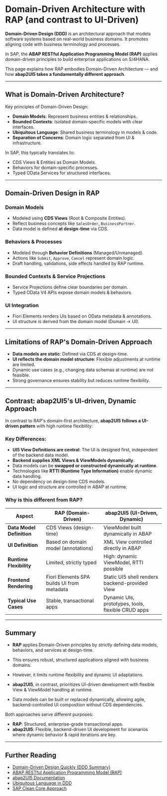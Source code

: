 # Domain-Driven Architecture with RAP (and contrast to UI-Driven)

**Domain-Driven Design (DDD)** is an architectural approach that models software systems based on real-world business domains. It promotes aligning code with business terminology and processes.

In SAP, the **ABAP RESTful Application Programming Model (RAP)** applies domain-driven principles to build enterprise applications on S/4HANA.

This page explains how RAP embodies Domain-Driven Architecture — and how **abap2UI5 takes a fundamentally different approach**.

---

## What is Domain-Driven Architecture?

Key principles of Domain-Driven Design:
- **Domain Models**: Represent business entities & relationships.
- **Bounded Contexts**: Isolated domain-specific models with clear interfaces.
- **Ubiquitous Language**: Shared business terminology in models & code.
- **Separation of Concerns**: Domain logic separated from UI & infrastructure.

In SAP, this typically translates to:
- CDS Views & Entities as Domain Models.
- Behaviors for domain-specific processes.
- Typed OData Services for structured interfaces.

---

## Domain-Driven Design in RAP

### Domain Models
- Modeled using **CDS Views** (Root & Composite Entities).
- Reflect business concepts like `SalesOrder`, `BusinessPartner`.
- Data model is defined **at design-time** via CDS.

### Behaviors & Processes
- Modeled through **Behavior Definitions** (Managed/Unmanaged).
- Actions like `Submit`, `Approve`, `Cancel` represent domain logic.
- Draft handling, validations, side effects handled by RAP runtime.

### Bounded Contexts & Service Projections
- Service Projections define clear boundaries per domain.
- Typed OData V4 APIs expose domain models & behaviors.

### UI Integration
- Fiori Elements renders UIs based on OData metadata & annotations.
- UI structure is derived from the domain model (Domain → UI).

---

## Limitations of RAP's Domain-Driven Approach
- **Data models are static**: Defined via CDS at design-time.
- **UI reflects the domain model structure**: Flexible adjustments at runtime are limited.
- Dynamic use cases (e.g., changing data schemas at runtime) are not feasible.
- Strong governance ensures stability but reduces runtime flexibility.

---

## Contrast: abap2UI5's UI-driven, Dynamic Approach

In contrast to RAP's domain-first architecture, **abap2UI5 follows a UI-driven pattern** with high runtime flexibility:

### Key Differences:
- **UI5 View Definitions are central**: The UI is designed first, independent of the backend data model.
- **Backend supplies XML Views & ViewModels dynamically**.
- Data models can be **swapped or constructed dynamically at runtime**.
- Technologies like **RTTI (Runtime Type Information)** enable dynamic data handling.
- No dependency on design-time CDS models.
- UI logic and structure are controlled in ABAP at runtime.

### Why is this different from RAP?
| Aspect | RAP (Domain-Driven) | abap2UI5 (UI-Driven, Dynamic) |
|--------|---------------------|------------------------------|
| **Data Model Definition** | CDS Views (design-time) | ViewModel built dynamically in ABAP |
| **UI Definition** | Based on domain model (annotations) | XML View controlled directly in ABAP |
| **Runtime Flexibility** | Limited, strictly typed | High: dynamic ViewModel, RTTI possible |
| **Frontend Rendering** | Fiori Elements SPA builds UI from metadata | Static UI5 shell renders backend-provided View |
| **Typical Use Cases** | Stable, transactional apps | Dynamic UIs, prototypes, tools, flexible CRUD apps |

---

## Summary

- **RAP** applies Domain-Driven principles by strictly defining data models, behaviors, and services at design-time.
- This ensures robust, structured applications aligned with business domains.
- However, it limits runtime flexibility and dynamic UI adaptations.

- **abap2UI5**, in contrast, prioritizes UI-driven development with flexible View & ViewModel handling at runtime.
- Data models can be built or replaced dynamically, allowing agile, backend-controlled UI composition without CDS dependencies.

Both approaches serve different purposes:
- **RAP**: Structured, enterprise-grade transactional apps.
- **abap2UI5**: Flexible, backend-driven UI development for scenarios where dynamic behavior & rapid iterations are key.

---

## Further Reading
- [Domain-Driven Design Quickly (DDD Summary)](https://dddcommunity.org/resources/)
- [ABAP RESTful Application Programming Model (RAP)](https://help.sap.com/docs/abap-cloud/abap-restful-application-programming-model)
- [abap2UI5 Documentation](https://abap2ui5.github.io/docs/)
- [Ubiquitous Language in DDD](https://martinfowler.com/bliki/UbiquitousLanguage.html)
- [SAP Clean Core Approach](https://community.sap.com/topics/clean-core)
